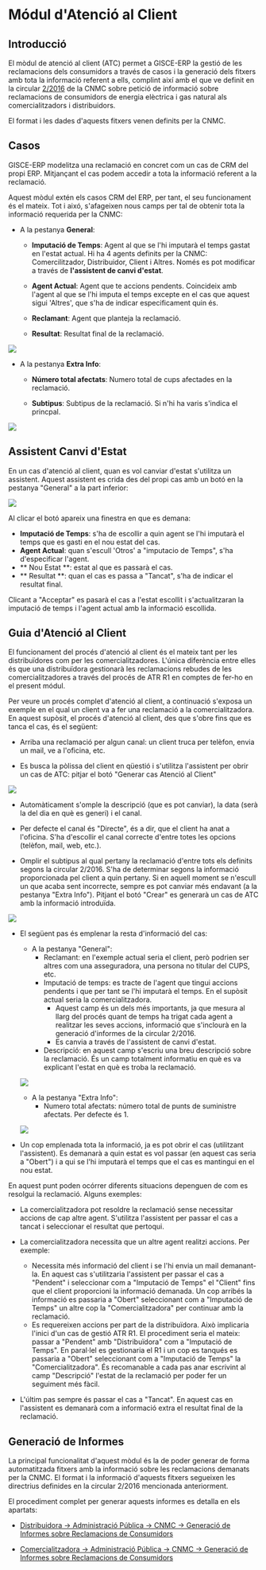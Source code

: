 # Módul d'Atenció al Client

## Introducció


El mòdul de atenció al client (ATC) permet a GISCE-ERP la gestió de les
reclamacions dels consumidors a través de casos i la generació dels fitxers amb
tota la informació referent a ells, complint així amb el que ve definit en la
circular [2/2016](http://www.boe.es/diario_boe/txt.php?id=BOE-A-2016-7979)
de la CNMC sobre petició de informació sobre reclamacions de
consumidors de energia elèctrica i gas natural als comercialitzadors i
distribuidors.

El format i les dades d'aquests fitxers venen definits per la CNMC.


## Casos

GISCE-ERP modelitza una reclamació en concret com un cas de CRM del propi ERP.
Mitjançant el cas podem accedir a tota la informació referent a la reclamació.

Aquest mòdul extén els casos CRM del ERP, per tant, el seu funcionament és el
mateix.
Tot i aixó, s'afageixen nous camps per tal de obtenir tota la informació
requerida per la CNMC:

* A la pestanya **General**:

    * **Imputació de Temps**: Agent al que se l'hi imputarà el temps gastat en
        l'estat actual. Hi ha 4 agents definits per la CNMC: Comercilitzador,
        Distribuidor, Client i Altres. Només es pot modificar a través de
        **l'assistent de canvi d'estat**.

    * **Agent Actual**: Agent que te accions pendents. Coincideix amb l'agent al
        que se l'hi imputa el temps excepte en el cas que aquest sigui 'Altres',
        que s'ha de indicar especificament quin és.

    * **Reclamant**: Agent que planteja la reclamació.

    * **Resultat**: Resultat final de la reclamació.

![](_static/atc/camps_nous_general.png)


* A la pestanya **Extra Info**:
    * **Número total afectats**: Numero total de cups afectades en la reclamació.


    * **Subtipus**: Subtipus de la reclamació. Si n'hi ha varis s'indica el
        princpal.

![](_static/atc/camps_nous_extra.png)


## Assistent Canvi d'Estat
En un cas d'atenció al client, quan es vol canviar d'estat s'utilitza un assistent.
Aquest assistent es crida des del propi cas amb un botó en la pestanya "General" a la part inferior:


![](_static/atc/assistent_atc.png)


Al clicar el botó apareix una finestra en que es demana:

*   **Imputació de Temps**: s'ha de escollir a quin agent se l'hi imputarà
el temps que es gasti en el nou estat del cas.
*   **Agent Actual**: quan s'escull 'Otros' a "imputacio de Temps", s'ha
d'especificar l'agent.
*  ** Nou Estat **: estat al que es passarà el cas.
*  ** Resultat **: quan el cas es passa a "Tancat", s'ha de indicar el
resultat final.

Clicant a "Acceptar" es pasarà el cas a l'estat escollit i s'actualitzaran
la imputació de temps i l'agent actual amb la informació escollida.

## Guia d'Atenció al Client

El funcionament del procés d'atenció al client és el mateix tant per les
distribuïdores com per les comercialitzadores. L'única diferència entre elles
és que una distribuïdora gestionarà les reclamacions rebudes de les
comercialitzadores a través del procés de ATR R1 en comptes de fer-ho en el
present módul.

Per veure un procés complet d'atenció al client, a continuació s'exposa un
exemple en el qual un client va a fer una reclamació a la comercialitzadora.
En aquest supòsit, el procés d'atenció al client, des que s'obre fins que es
tanca el cas, és el següent:


 * Arriba una reclamació per algun canal: un client truca per telèfon, envia un
 mail, ve a l'oficina, etc.


 * Es busca la pòlissa del client en qüestió i s'utilitza l'assistent per obrir
 un cas de ATC: pitjar el botó "Generar cas Atenció al Client"

 ![](_static/atc/guia_atc1.png)


 * Automàticament s'omple la descripció (que es pot canviar), la data (serà la
 del dia en què es generi) i el canal.

 * Per defecte el canal és "Directe", és a dir, que el client ha anat a l'oficina.
 S'ha d'escollir el canal correcte d'entre totes les opcions (telèfon, mail, web, etc.).

 * Omplir el subtipus al qual pertany la reclamació d'entre tots els definits segons la
 circular 2/2016. S'ha de determinar segons la informació proporcionada pel
 client a quin pertany. Si en aquell moment se n'escull un que acaba sent
 incorrecte, sempre es pot canviar més endavant (a la pestanya "Extra Info").
 Pitjant el botó "Crear" es generarà un cas de ATC amb la informació introduïda.

 ![](_static/atc/guia_atc2.png)


 * El següent pas és emplenar la resta d'informació del cas:
     * A la pestanya "General":
         * Reclamant: en l'exemple actual seria el client, però podrien ser
         altres com una asseguradora, una persona no titular del CUPS, etc.
         * Imputació de temps: es tracte de l'agent que tingui accions pendents
         i que per tant se l'hi imputarà el temps. En el supòsit actual seria
         la comercialitzadora.
             * Aquest camp és un dels més importants, ja que mesura al llarg
             del procés quant de temps ha trigat cada agent a realitzar les
             seves accions, informació que s'inclourà en la generació d'informes
              de la circular 2/2016.
             * Es canvia a través de l'assistent de canvi d'estat.
         * Descripció: en aquest camp s'escriu una breu descripció sobre la
         reclamació. És un camp totalment informatiu en què es va explicant
         l'estat en què es troba la reclamació.

     ![](_static/atc/guia_atc3.png)

     * A la pestanya "Extra Info":
         * Numero total afectats: número total de punts de suministre afectats.
         Per defecte és 1.

     ![](_static/atc/guia_atc4.png)


 * Un cop emplenada tota la informació, ja es pot obrir el cas (utilitzant l'assistent).
 Es demanarà a quin estat es vol passar (en aquest cas seria a "Obert") i a
 qui se l'hi imputarà el temps que el cas es mantingui en el nou estat.

En aquest punt poden ocórrer diferents situacions depenguen de com es
resolgui la reclamació. Alguns exemples:

 * La comercialitzadora pot resoldre la reclamació sense necessitar accions
 de cap altre agent. S'utilitza l'assistent per passar el cas a tancat i seleccionar
 el resultat que pertoqui.

 * La comercialitzadora necessita que un altre agent realitzi accions.
 Per exemple:
     * Necessita més informació del client i se l'hi envia un mail
       demanant-la. En aquest cas s'utilitzaria l'assistent per passar el cas
       a "Pendent" i seleccionar com a "Imputació de Temps" el "Client" fins
       que el client proporcioni la informació demanada. Un cop arribés la informació es
       passaria a "Obert" seleccionant com a "Imputació de Temps" un altre cop la
       "Comercialitzadora" per continuar amb la reclamació.
     * Es requereixen accions per part de la distribuïdora. Això implicaria
       l'inici d'un cas de gestió ATR R1. El procediment seria el mateix:
       passar a "Pendent" amb "Distribuïdora" com a "Imputació de Temps".
       En paral·lel es gestionaria el R1 i un cop es tanqués es
       passaria a "Obert" seleccionant com a "Imputació de Temps" la
       "Comercialitzadora". És recomanable a cada pas anar escrivint al camp
       "Descripció" l'estat de la reclamació per poder fer un seguiment més fàcil.

 * L'últim pas sempre és passar el cas a "Tancat". En aquest cas en l'assistent
 es demanarà com a informació extra el resultat final de la reclamació.


## Generació de Informes

La principal funcionalitat d'aquest mòdul és la de poder generar de forma
automatitzada fitxers amb la informació sobre les reclamacions demanats per la
CNMC. El format i la informació d'aquests fitxers segueixen les directrius
definides en la circular 2/2016 mencionada anteriorment.

El procediment complet per generar aquests informes es detalla en els apartats:

 * [Distribuidora -> Administració Pública -> CNMC -> Generació de Informes sobre Reclamacions de Consumidors](../distri/adm-pub/resoluciones/circular_2-2016.md)

 * [Comercialitzadora -> Administració Pública -> CNMC -> Generació de Informes sobre Reclamacions de Consumidors](../comer/adm-pub/cnmc.md#generacio-de-informes-sobre-reclamacions-de-consumidors)
